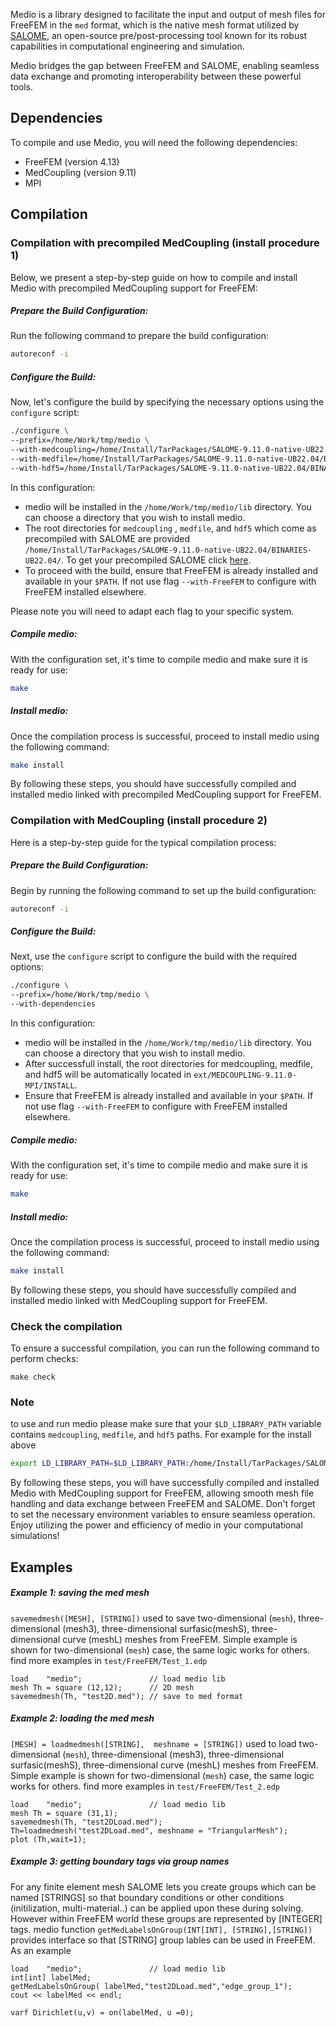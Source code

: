 Medio is a library designed to facilitate the input and output of mesh files for FreeFEM in the `med` format, which is the native mesh format utilized by [SALOME](https://www.salome-platform.org/), an open-source pre/post-processing tool known for its robust capabilities in computational engineering and simulation.

Medio bridges the gap between FreeFEM and SALOME, enabling seamless data exchange and promoting interoperability between these powerful tools.

## Dependencies ##
To compile and use Medio, you will need the following dependencies:
- FreeFEM (version 4.13)
- MedCoupling (version 9.11)
- MPI

## Compilation ##

### Compilation with precompiled MedCoupling (install procedure 1)

Below, we present a step-by-step guide on how to compile and install Medio with precompiled MedCoupling support for FreeFEM:

##### Prepare the Build Configuration: #####
Run the following command to prepare the build configuration:
```bash 
autoreconf -i
```
##### Configure the Build: #####
Now, let's configure the build by specifying the necessary options using the `configure` script:
```bash
./configure \
--prefix=/home/Work/tmp/medio \
--with-medcoupling=/home/Install/TarPackages/SALOME-9.11.0-native-UB22.04/BINARIES-UB22.04/MEDCOUPLING \
--with-medfile=/home/Install/TarPackages/SALOME-9.11.0-native-UB22.04/BINARIES-UB22.04/medfile         \
--with-hdf5=/home/Install/TarPackages/SALOME-9.11.0-native-UB22.04/BINARIES-UB22.04/hdf5
```

In this configuration:
-  medio will be installed in the  `/home/Work/tmp/medio/lib` directory. You can choose a directory that you wish to install medio.  
- The root directories for `medcoupling` , `medfile`, and `hdf5` which come as precompiled with SALOME are provided `/home/Install/TarPackages/SALOME-9.11.0-native-UB22.04/BINARIES-UB22.04/`.  To get your precompiled SALOME click [here](https://www.salome-platform.org/?page_id=2433).
- To proceed with the build, ensure that FreeFEM is already installed and available in your  `$PATH`. If not use flag `--with-FreeFEM` to configure with FreeFEM installed elsewhere.

Please note you will need to adapt each flag to your specific system. 

##### Compile medio: #####
With the configuration set, it's time to compile medio and make sure it is ready for use:
```bash
make
```

##### Install medio: #####
Once the compilation process is successful, proceed to install medio using the following command:
```bash
make install
```
By following these steps, you should have successfully compiled and installed medio linked with precompiled MedCoupling support for FreeFEM.

### Compilation with MedCoupling (install procedure 2)

Here is a step-by-step guide for the typical compilation process:

##### Prepare the Build Configuration: #####

Begin by running the following command to set up the build configuration:
```bash 
autoreconf -i
```

##### Configure the Build: #####
Next, use the `configure` script to configure the build with the required options:
```bash
./configure \
--prefix=/home/Work/tmp/medio \
--with-dependencies
```


In this configuration:

-  medio will be installed in the  `/home/Work/tmp/medio/lib` directory. You can choose a directory that you wish to install medio.  
- After successfull install, the root directories for medcoupling, medfile, and hdf5 will be automatically located in `ext/MEDCOUPLING-9.11.0-MPI/INSTALL`.
-  Ensure that FreeFEM is already installed and available in your `$PATH`. If not use flag `--with-FreeFEM` to configure with FreeFEM installed elsewhere. 

##### Compile medio: #####
With the configuration set, it's time to compile medio and make sure it is ready for use:
```bash
make
```

##### Install medio: #####
Once the compilation process is successful, proceed to install medio using the following command:
```bash
make install
```
By following these steps, you should have successfully compiled and installed medio linked with MedCoupling support for FreeFEM.


### Check the compilation ###
To ensure a successful compilation, you can run the following command to perform checks:
```
make check
```

### Note ###

to use and run medio please make sure that your `$LD_LIBRARY_PATH` variable contains  `medcoupling`, `medfile`, and `hdf5`  paths. For example for the install above 

```bash
export LD_LIBRARY_PATH=$LD_LIBRARY_PATH:/home/Install/TarPackages/SALOME-9.11.0-native-UB22.04/BINARIES-UB22.04/MEDCOUPLING/lib:/home/Install/TarPackages/SALOME-9.11.0-native-UB22.04/BINARIES-UB22.04/medfile/lib:/home/Install/TarPackages/SALOME-9.11.0-native-UB22.04/BINARIES-UB22.04/hdf5/lib
```
By following these steps, you will have successfully compiled and installed Medio with MedCoupling support for FreeFEM, allowing smooth mesh file handling and data exchange between FreeFEM and SALOME. Don't forget to set the necessary environment variables to ensure seamless operation. Enjoy utilizing the power and efficiency of medio in your computational simulations!

## Examples ##

##### Example 1: saving the med mesh #####

`savemedmesh([MESH], [STRING])` used to save two-dimensional (`mesh`), three-dimensional (mesh3), three-dimensional surfasic(meshS), three-dimensional curve (meshL) meshes from FreeFEM. Simple example is shown for two-dimensional (`mesh`) case, the same logic works for others. find more examples in `test/FreeFEM/Test_1.edp`

```
load    "medio";               // load medio lib
mesh Th = square (12,12);      // 2D mesh 
savemedmesh(Th, "test2D.med"); // save to med format 
```

##### Example 2: loading the med mesh #####

`[MESH] = loadmedmesh([STRING],  meshname = [STRING])` used to load two-dimensional (`mesh`), three-dimensional (mesh3), three-dimensional surfasic(meshS), three-dimensional curve (meshL) meshes from FreeFEM. Simple example is shown for two-dimensional (`mesh`) case, the same logic works for others. find more examples in `test/FreeFEM/Test_2.edp`

```
load    "medio";               // load medio lib
mesh Th = square (31,1);
savemedmesh(Th, "test2DLoad.med");
Th=loadmedmesh("test2DLoad.med", meshname = "TriangularMesh");
plot (Th,wait=1);
```

##### Example 3: getting boundary tags via group names #####

For any finite element mesh SALOME lets you create groups which can be named [STRINGS] so that boundary conditions or other conditions (initilization, multi-material..) can be applied upon these during solving. However within FreeFEM world these groups are represented by [INTEGER] tags. medio function `getMedLabelsOnGroup(INT[INT], [STRING],[STRING])` provides interface so that [STRING] group lables can be used in FreeFEM. As an example

```
load    "medio";               // load medio lib
int[int] labelMed;
getMedLabelsOnGroup( labelMed,"test2DLoad.med","edge_group_1");
cout << labelMed << endl;

varf Dirichlet(u,v) = on(labelMed, u =0);
```
